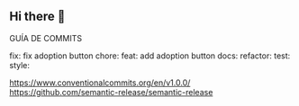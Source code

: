 ## Hi there 👋

GUÍA DE COMMITS

fix: fix adoption button
chore:
feat: add adoption button
docs:
refactor:
test:
style:

https://www.conventionalcommits.org/en/v1.0.0/
https://github.com/semantic-release/semantic-release
